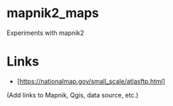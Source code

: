 # mapnik2_maps
Experiments with mapnik2

# Links

- [https://nationalmap.gov/small_scale/atlasftp.html]

(Add links to Mapnik, Qgis, data source, etc.)
